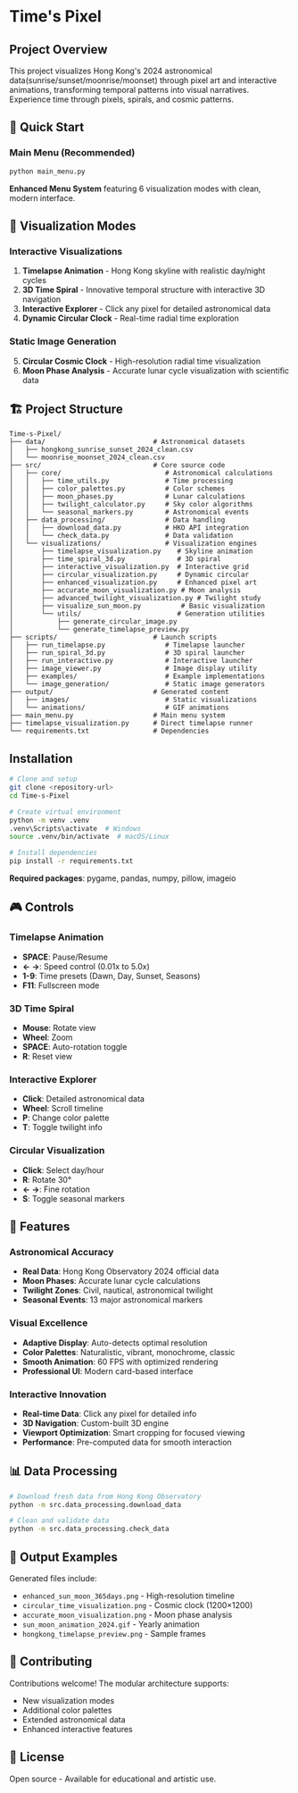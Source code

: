 # Time's Pixel

## Project Overview

This project visualizes Hong Kong's 2024 astronomical data(sunrise/sunset/moonrise/moonset) through pixel art and interactive animations, transforming temporal patterns into visual narratives. Experience time through pixels, spirals, and cosmic patterns.

## 🚀 Quick Start

### Main Menu (Recommended)
```bash
python main_menu.py
```
**Enhanced Menu System** featuring 6 visualization modes with clean, modern interface.

## 🎨 Visualization Modes

### Interactive Visualizations
1. **Timelapse Animation** - Hong Kong skyline with realistic day/night cycles
2. **3D Time Spiral** - Innovative temporal structure with interactive 3D navigation  
3. **Interactive Explorer** - Click any pixel for detailed astronomical data
4. **Dynamic Circular Clock** - Real-time radial time exploration

### Static Image Generation
5. **Circular Cosmic Clock** - High-resolution radial time visualization
6. **Moon Phase Analysis** - Accurate lunar cycle visualization with scientific data

## 🏗️ Project Structure

```
Time-s-Pixel/
├── data/                           # Astronomical datasets
│   ├── hongkong_sunrise_sunset_2024_clean.csv
│   └── moonrise_moonset_2024_clean.csv
├── src/                            # Core source code
│   ├── core/                          # Astronomical calculations
│   │   ├── time_utils.py              # Time processing
│   │   ├── color_palettes.py          # Color schemes  
│   │   ├── moon_phases.py             # Lunar calculations
│   │   ├── twilight_calculator.py     # Sky color algorithms
│   │   └── seasonal_markers.py        # Astronomical events
│   ├── data_processing/               # Data handling
│   │   ├── download_data.py           # HKO API integration
│   │   └── check_data.py              # Data validation
│   └── visualizations/                # Visualization engines
│       ├── timelapse_visualization.py    # Skyline animation
│       ├── time_spiral_3d.py             # 3D spiral
│       ├── interactive_visualization.py  # Interactive grid
│       ├── circular_visualization.py     # Dynamic circular
│       ├── enhanced_visualization.py     # Enhanced pixel art
│       ├── accurate_moon_visualization.py # Moon analysis
│       ├── advanced_twilight_visualization.py # Twilight study
│       ├── visualize_sun_moon.py          # Basic visualization
│       └── utils/                        # Generation utilities
│           ├── generate_circular_image.py
│           └── generate_timelapse_preview.py
├── scripts/                        # Launch scripts
│   ├── run_timelapse.py               # Timelapse launcher
│   ├── run_spiral_3d.py               # 3D spiral launcher
│   ├── run_interactive.py             # Interactive launcher
│   ├── image_viewer.py                # Image display utility
│   ├── examples/                      # Example implementations
│   └── image_generation/              # Static image generators
├── output/                         # Generated content
│   ├── images/                        # Static visualizations
│   └── animations/                    # GIF animations
├── main_menu.py                    # Main menu system
├── timelapse_visualization.py      # Direct timelapse runner
└── requirements.txt                # Dependencies
```

## Installation

```bash
# Clone and setup
git clone <repository-url>
cd Time-s-Pixel

# Create virtual environment
python -m venv .venv
.venv\Scripts\activate  # Windows
source .venv/bin/activate  # macOS/Linux

# Install dependencies
pip install -r requirements.txt
```

**Required packages**: pygame, pandas, numpy, pillow, imageio

## 🎮 Controls

### Timelapse Animation
- **SPACE**: Pause/Resume
- **← →**: Speed control (0.01x to 5.0x)
- **1-9**: Time presets (Dawn, Day, Sunset, Seasons)
- **F11**: Fullscreen mode

### 3D Time Spiral  
- **Mouse**: Rotate view
- **Wheel**: Zoom
- **SPACE**: Auto-rotation toggle
- **R**: Reset view

### Interactive Explorer
- **Click**: Detailed astronomical data
- **Wheel**: Scroll timeline
- **P**: Change color palette
- **T**: Toggle twilight info

### Circular Visualization
- **Click**: Select day/hour
- **R**: Rotate 30°
- **← →**: Fine rotation
- **S**: Toggle seasonal markers

## 🎨 Features

### Astronomical Accuracy
- **Real Data**: Hong Kong Observatory 2024 official data
- **Moon Phases**: Accurate lunar cycle calculations  
- **Twilight Zones**: Civil, nautical, astronomical twilight
- **Seasonal Events**: 13 major astronomical markers

### Visual Excellence
- **Adaptive Display**: Auto-detects optimal resolution
- **Color Palettes**: Naturalistic, vibrant, monochrome, classic
- **Smooth Animation**: 60 FPS with optimized rendering
- **Professional UI**: Modern card-based interface

### Interactive Innovation
- **Real-time Data**: Click any pixel for detailed info
- **3D Navigation**: Custom-built 3D engine
- **Viewport Optimization**: Smart cropping for focused viewing
- **Performance**: Pre-computed data for smooth interaction

## 📊 Data Processing

```bash
# Download fresh data from Hong Kong Observatory
python -m src.data_processing.download_data

# Clean and validate data
python -m src.data_processing.check_data
```

## 🎯 Output Examples

Generated files include:
- `enhanced_sun_moon_365days.png` - High-resolution timeline
- `circular_time_visualization.png` - Cosmic clock (1200×1200)
- `accurate_moon_visualization.png` - Moon phase analysis
- `sun_moon_animation_2024.gif` - Yearly animation
- `hongkong_timelapse_preview.png` - Sample frames

## 🤝 Contributing

Contributions welcome! The modular architecture supports:
- New visualization modes
- Additional color palettes  
- Extended astronomical data
- Enhanced interactive features

## 📄 License

Open source - Available for educational and artistic use.
